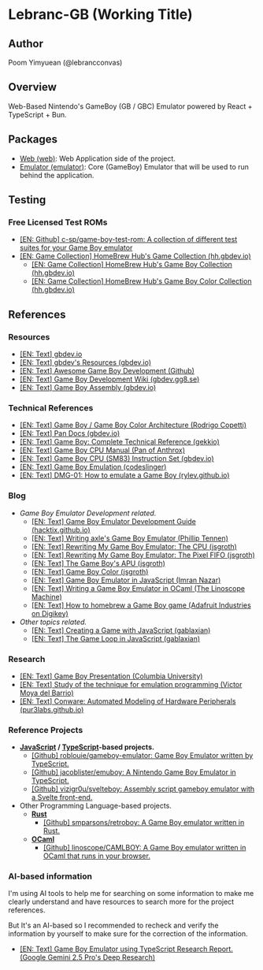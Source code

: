 # Lebranc-GB (Working Title)

## Author

Poom Yimyuean (@lebrancconvas)

## Overview

Web-Based Nintendo's GameBoy (GB / GBC) Emulator powered by React + TypeScript + Bun.

## Packages

- [Web (web)](https://github.com/lebrancconvas/lebranc-gb/tree/master/web): Web Application side of the project.
- [Emulator (emulator)](https://github.com/lebrancconvas/lebranc-gb/tree/master/emulator): Core (GameBoy) Emulator that will be used to run behind the application.

## Testing

### Free Licensed Test ROMs

- [[EN: Github] c-sp/game-boy-test-rom: A collection of different test suites for your Game Boy emulator](https://github.com/c-sp/game-boy-test-roms)
- [[EN: Game Collection] HomeBrew Hub's Game Collection (hh.gbdev.io)](https://hh.gbdev.io/search?typetag=game)
  - [[EN: Game Collection] HomeBrew Hub's Game Boy Collection (hh.gbdev.io)](https://hh.gbdev.io/search?platform=GB&typetag=game)
  - [[EN: Game Collection] HomeBrew Hub's Game Boy Color Collection (hh.gbdev.io)](https://hh.gbdev.io/search?platform=GBC&typetag=game)

## References

### Resources

- [[EN: Text] gbdev.io](https://gbdev.io/)
- [[EN: Text] gbdev's Resources (gbdev.io)](https://gbdev.io/resources.html)
- [[EN: Text] Awesome Game Boy Development (Github)](https://github.com/gbdev/awesome-gbdev)
- [[EN: Text] Game Boy Development Wiki (gbdev.gg8.se)](https://gbdev.gg8.se/wiki)
- [[EN: Text] Game Boy Assembly (gbdev.io)](https://gbdev.io/gb-asm-tutorial)

### Technical References

- [[EN: Text] Game Boy / Game Boy Color Architecture (Rodrigo Copetti)](https://www.copetti.org/writings/consoles/game-boy/)
- [[EN: Text] Pan Docs (gbdev.io)](https://gbdev.io/pandocs/)
- [[EN: Text] Game Boy: Complete Technical Reference (gekkio)](https://gekkio.fi/files/gb-docs/gbctr.pdf)
- [[EN: Text] Game Boy CPU Manual (Pan of Anthrox)](http://www.codeslinger.co.uk/pages/projects/gameboy/files/GB.pdf)
- [[EN: Text] Game Boy CPU (SM83) Instruction Set (gbdev.io)](https://gbdev.io/gb-opcodes/optables/)
- [[EN: Text] Game Boy Emulation (codeslinger)](http://www.codeslinger.co.uk/pages/projects/gameboy.html)
- [[EN: Text] DMG-01: How to emulate a Game Boy (rylev.github.io)](https://rylev.github.io/DMG-01/public/book)

### Blog

- *Game Boy Emulator Development related.*
  - [[EN: Text] Game Boy Emulator Development Guide (hacktix.github.io)](https://hacktix.github.io/GBEDG)
  - [[EN: Text] Writing axle's Game Boy Emulator (Phillip Tennen)](https://axleos.com/writing-axles-gameboy-emulator)
  - [[EN: Text] Rewriting My Game Boy Emulator: The CPU (jsgroth)](https://jsgroth.dev/blog/posts/gb-rewrite-cpu)
  - [[EN: Text] Rewriting My Game Boy Emulator: The Pixel FIFO (jsgroth)](https://jsgroth.dev/blog/posts/gb-rewrite-pixel-fifo)
  - [[EN: Text] The Game Boy's APU (jsgroth)](https://jsgroth.dev/blog/posts/gb-rewrite-apu)
  - [[EN: Text] Game Boy Color (jsgroth)](https://jsgroth.dev/blog/posts/game-boy-color)
  - [[EN: Text] Game Boy Emulator in JavaScript (Imran Nazar)](https://imrannazar.com/series/gameboy-emulation-in-javascript)
  - [[EN: Text] Writing a Game Boy Emulator in OCaml (The Linoscope Machine)](https://linoscope.github.io/writing-a-game-boy-emulator-in-ocaml)
  - [[EN: Text] How to homebrew a Game Boy game (Adafruit Industries on Digikey)](https://www.digikey.com/en/maker/projects/how-to-homebrew-game-boy-games/508de*fd7091c4a2eb912647109097284)
- *Other topics related.*
  - [[EN: Text] Creating a Game with JavaScript (gablaxian)](https://gablaxian.com/articles/creating-a-game-with-javascript/introduction)
  - [[EN: Text] The Game Loop in JavaScript (gablaxian)](https://gablaxian.com/articles/creating-a-game-with-javascript/the-game-loop)

### Research

- [[EN: Text] Game Boy Presentation (Columbia University)](https://www.cs.columbia.edu/~sedwards/classes/2019/4840-spring/reports/GameBoy-presentation.pdf)
- [[EN: Text] Study of the technique for emulation programming (Victor Moya del Barrio)](http://www.codeslinger.co.uk/files/emu.pdf)
- [[EN: Text] Conware: Automated Modeling of Hardware Peripherals (pur3labs.github.io)](https://purs3lab.github.io/files/conware.pdf)

### Reference Projects

- **[JavaScript](https://en.wikipedia.org/wiki/JavaScript) / [TypeScript](https://en.wikipedia.org/wiki/TypeScript)-based projects.**
  - [[Github] roblouie/gameboy-emulator: Game Boy Emulator written by TypeScript.](https://github.com/roblouie/gameboy-emulator)
  - [[Github] jacoblister/emuboy: A Nintendo Game Boy Emulator in TypeScript.](https://github.com/jacoblister/emuboy)
  - [[Github] vizigr0u/svelteboy: Assembly script gameboy emulator with a Svelte front-end.](https://github.com/vizigr0u/svelteboy)
- Other Programming Language-based projects.
  - **[Rust](https://en.wikipedia.org/wiki/Rust_(programming_language))**
    - [[Github] smparsons/retroboy: A Game Boy emulator written in Rust.](https://github.com/smparsons/retroboy)
  - **[OCaml](https://en.wikipedia.org/wiki/OCaml)**
    - [[Github] linoscope/CAMLBOY: A Game Boy emulator written in OCaml that runs in your browser.](https://github.com/linoscope/CAMLBOY)

### AI-based information

I'm using AI tools to help me for searching on some information to make me clearly understand and have resources
to search more for the project references.

But It's an AI-based so I recommended to recheck and verify the information by yourself to make sure for
the correction of the information.

- [[EN: Text] Game Boy Emulator using TypeScript Research Report. (Google Gemini 2.5 Pro's Deep Research)](https://github.com/lebrancconvas/lebranc-gb/blob/master/note/research/Lebranc_GB_Research_Gemini_2_5_pro.pdf)
